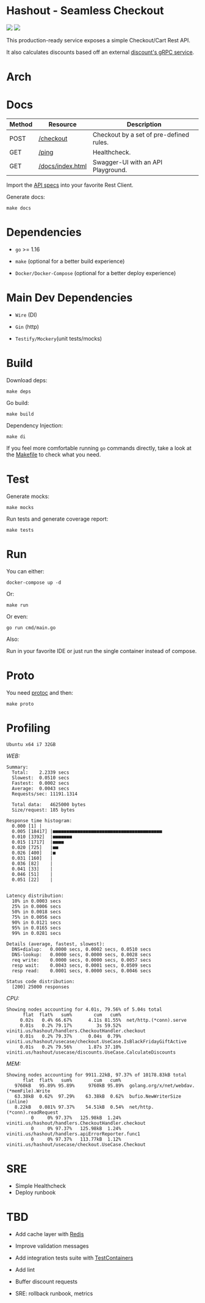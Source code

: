 
# Hashout - Seamless Checkout

![](https://img.shields.io/badge/coverage-95.8%25-brightgreen) ![](https://img.shields.io/github/go-mod/go-version/vinitius/hashout)

This production-ready service exposes a simple Checkout/Cart Rest API.

It also calculates discounts based off an external [discount's gRPC service](https://hub.docker.com/r/hashorg/hash-mock-discount-service).

  

# Arch

  

# Docs


| Method       | Resource            | Description                             |
|--------------|---------------------|-----------------------------------------|
| POST         |[/checkout]()        | Checkout by a set of pre-defined rules. |
| GET          |[/ping]()            | Healthcheck.                            |
| GET          |[/docs/index.html]() | Swagger-UI with an API Playground.      |

  

Import the [API specs](handlers/server/swagger.json) into your favorite Rest Client.

 Generate docs:

```
make docs
```

  

# Dependencies

- `go` >= 1.16

- `make` (optional for a better build experience)

- `Docker/Docker-Compose` (optional for a better deploy experience)

  

# Main Dev Dependencies

- `Wire` (DI)

- `Gin` (http)

- `Testify/Mockery`(unit tests/mocks)

  

# Build

Download deps:

```
make deps
```

Go build:
```
make build
```

Dependency Injection:
```
make di
```

If you feel more comfortable running `go` commands directly, take a look at the [Makefile](Makefile) to check what you need.
  

# Test

Generate mocks:

```
make mocks
```

Run tests and generate coverage report:

```
make tests
```

  

# Run

You can either:

```
docker-compose up -d
```

Or:

```
make run
```

Or even:

```
go run cmd/main.go
```

Also:

Run in your favorite IDE or just run the single container instead of compose.

  

# Proto

You need [protoc](https://developers.google.com/protocol-buffers/docs/gotutorial) and then:

```
make proto
```

# Profiling
 `Ubuntu x64 i7 32GB`

*WEB:*
```
Summary:
  Total:	2.2339 secs
  Slowest:	0.0510 secs
  Fastest:	0.0002 secs
  Average:	0.0043 secs
  Requests/sec:	11191.1314
  
  Total data:	4625000 bytes
  Size/request:	185 bytes

Response time histogram:
  0.000 [1]	|
  0.005 [18417]	|■■■■■■■■■■■■■■■■■■■■■■■■■■■■■■■■■■■■■■■■
  0.010 [3392]	|■■■■■■■
  0.015 [1717]	|■■■■
  0.020 [725]	|■■
  0.026 [400]	|■
  0.031 [160]	|
  0.036 [82]	|
  0.041 [33]	|
  0.046 [51]	|
  0.051 [22]	|


Latency distribution:
  10% in 0.0003 secs
  25% in 0.0006 secs
  50% in 0.0018 secs
  75% in 0.0056 secs
  90% in 0.0121 secs
  95% in 0.0165 secs
  99% in 0.0281 secs

Details (average, fastest, slowest):
  DNS+dialup:	0.0000 secs, 0.0002 secs, 0.0510 secs
  DNS-lookup:	0.0000 secs, 0.0000 secs, 0.0028 secs
  req write:	0.0000 secs, 0.0000 secs, 0.0057 secs
  resp wait:	0.0043 secs, 0.0001 secs, 0.0509 secs
  resp read:	0.0001 secs, 0.0000 secs, 0.0046 secs

Status code distribution:
  [200]	25000 responses
```

*CPU:*
```
Showing nodes accounting for 4.01s, 79.56% of 5.04s total
      flat  flat%   sum%        cum   cum%
     0.02s   0.4% 66.67%      4.11s 81.55%  net/http.(*conn).serve
     0.01s   0.2% 79.17%         3s 59.52%  viniti.us/hashout/handlers.CheckoutHandler.checkout
     0.01s   0.2% 79.37%      0.04s  0.79%  viniti.us/hashout/usecase/checkout.UseCase.IsBlackFridayGiftActive
     0.01s   0.2% 79.56%      1.87s 37.10%  viniti.us/hashout/usecase/discounts.UseCase.CalculateDiscounts
```

*MEM:*
```
Showing nodes accounting for 9911.22kB, 97.37% of 10178.83kB total
      flat  flat%   sum%        cum   cum%
   9760kB   95.89% 95.89%     9760kB 95.89%  golang.org/x/net/webdav.(*memFile).Write
   63.38kB  0.62%  97.29%    63.38kB  0.62%  bufio.NewWriterSize (inline)
   8.22kB   0.081% 97.37%    54.51kB  0.54%  net/http.(*conn).readRequest
         0     0% 97.37%   125.98kB  1.24%  viniti.us/hashout/handlers.CheckoutHandler.checkout
         0     0% 97.37%   125.98kB  1.24%  viniti.us/hashout/handlers.apiErrorReporter.func1
         0     0% 97.37%   113.77kB  1.12%  viniti.us/hashout/usecase/checkout.UseCase.Checkout
```

  

# SRE
 - Simple Healthcheck
 - Deploy runbook

  

# TBD

- Add cache layer with [Redis](https://redis.io/)

- Improve validation messages

- Add integration tests suite with [TestContainers](https://www.testcontainers.org/)

- Add lint

- Buffer discount requests

- SRE: rollback runbook, metrics